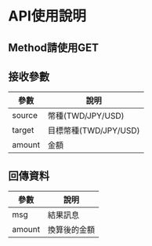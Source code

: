 # API使用說明
## Method請使用GET
## 接收參數
|  參數  |  說明  |
| ------ | ----- |
| source | 幣種(TWD/JPY/USD)  |
| target | 目標幣種(TWD/JPY/USD)  |
| amount | 金額  |

## 回傳資料
|  參數  |  說明  |
| ------ | ----- |
| msg    | 結果訊息  |
| amount | 換算後的金額  |
